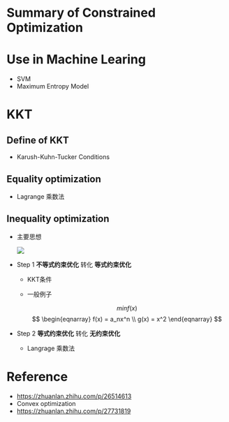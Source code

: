 # Summary of Constrained Optimization

# Use in Machine Learing

+ SVM
+ Maximum Entropy Model



# KKT

## Define of KKT

+ Karush-Kuhn-Tucker Conditions

## Equality optimization

+ Lagrange 乘数法

## Inequality optimization

+ 主要思想

  ![](http://ww3.sinaimg.cn/large/006tNc79ly1g37pxdoa1dj30k00a8wet.jpg)

+ Step 1 **不等式约束优化** 转化 **等式约束优化**

  + KKT条件

  + 一般例子

    $$ min f(x)$$
    $$
    \begin{eqnarray}
    f(x) = a_nx^n \\
    g(x) = x^2
    \end{eqnarray}
    $$



+ Step 2 **等式约束优化** 转化 **无约束优化**
  + Langrage 乘数法

# Reference

+ https://zhuanlan.zhihu.com/p/26514613
+ Convex optimization
+ https://zhuanlan.zhihu.com/p/27731819

